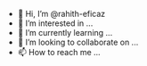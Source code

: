 - 👋 Hi, I’m @rahith-eficaz
- 👀 I’m interested in ...
- 🌱 I’m currently learning ...
- 💞️ I’m looking to collaborate on ...
- 📫 How to reach me ...

<!---
rahith-eficaz/rahith-eficaz is a ✨ special ✨ repository because its `README.md` (this file) appears on your GitHub profile.
You can click the Preview link to take a look at your changes.
--->
